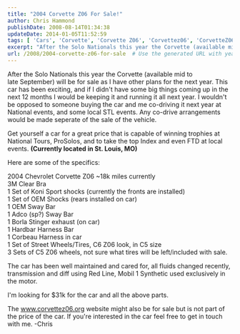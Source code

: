 ```yaml
---
title: "2004 Corvette Z06 For Sale!"
author: Chris Hammond
publishDate: 2008-08-14T01:34:38
updateDate: 2014-01-05T11:52:59
tags: [ 'Cars', 'Corvette', 'Corvette Z06', 'Corvettez06', 'CorvetteZ06org' ]
excerpt: "After the Solo Nationals this year the Corvette (available mid to late September) will be for sale as I have other plans for the next year. This car has been exciting, and if I didn't have some big things coming up in the next 12 months I would be keeping it and running it all next year. I wouldn't be opposed to someone buying the car and me co-driving it next year at National events, and some local STL events. Any co-drive arrangements would be made seperate of the sale of the vehicle. Get yourself a car for a great price that is capable of winning trophies at National Tours, ProSolos, and to take the top Index and even FTD at local events. (Currently located in St. Louis, MO) Here are some of the specifics: 2004 Chevrolet Corvette Z06 ~18k miles currently 3M Clear Bra 1 Set of Koni Sport shocks (currently the fronts are installed) 1 Set of OEM Shocks (rears installed on car) 1 OEM Sway Bar 1 Adco (sp?) Sway Bar 1 Borla Stinger exhaust (on car) 1 Hardbar Harness Bar 1 Corbeau Harness in car 1 Set of Street Wheels/Tires, C6 Z06 look, in C5 size 3 Sets of C5 Z06 wheels, not sure what tires will be left/included with sale. The car has been well maintained and cared for, all fluids changed recently, transmission and diff using Red Line, Mobil 1 Synthetic used exclusively in the motor. I’m looking for $31k for the car and all the above parts. The www.corvettez06.org website might also be for sale but is not part of the price of the car. If you're interested in the car feel free to get in touch with me. -Chris"
url: /2008/2004-corvette-z06-for-sale  # Use the generated URL with year
---
```

<p>After the Solo Nationals this year the Corvette (available mid to late&nbsp;September) will be for sale as I have other plans for the next year. This car has been exciting, and if I didn't have some big things coming up in the next 12 months I would be keeping it and running it all next year. I wouldn't be opposed to someone buying the car and me co-driving it next year at National events, and some local STL events. Any co-drive arrangements would be made seperate of the sale of the vehicle.</p> <p>Get yourself&nbsp;a car for a great price that is capable of winning trophies at National Tours, ProSolos, and to take the top Index and even FTD at local events. <strong>(Currently located in St. Louis, MO)</strong></p> <p>Here are some of the specifics:</p> <p>2004 Chevrolet Corvette Z06 ~18k miles currently<br /> 3M Clear Bra<br /> 1 Set of Koni Sport shocks (currently the fronts are installed)<br /> 1 Set of OEM Shocks (rears installed on car)<br /> 1 OEM Sway Bar<br /> 1 Adco (sp?) Sway Bar<br /> 1 Borla Stinger exhaust (on car)<br /> 1 Hardbar Harness Bar<br /> 1 Corbeau Harness in car<br /> 1 Set of Street Wheels/Tires, C6 Z06 look, in C5 size<br /> 3 Sets of C5 Z06 wheels, not sure what tires will be left/included with sale.</p> <p>The car has been well maintained and cared for, all fluids changed recently, transmission and diff using Red Line, Mobil 1 Synthetic used exclusively in the motor.</p> <p>I'm&nbsp;looking for $31k for the car and all the above parts.</p> <p>The <a href="https://www.corvettez06.org">www.corvettez06.org</a>&nbsp;website might also be for sale but is not part of the price of the car. If you're interested in the car feel free to get in touch with me. -Chris</p>
